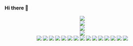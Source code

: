 ### Hi there 👋

<!--
**RunningYu/RunningYu** is a ✨ _special_ ✨ repository because its `README.md` (this file) appears on your GitHub profile.

Here are some ideas to get you started:

- 🔭 I’m currently working on ...
- 🌱 I’m currently learning ...
- 👯 I’m looking to collaborate on ...
- 🤔 I’m looking for help with ...
- 💬 Ask me about ...
- 📫 How to reach me: ...
- 😄 Pronouns: ...
- ⚡ Fun fact: ...
-->

<div align="center"> <img src="https://metrics.lecoq.io/RunningYu?template=classic&config.timezone=Asia%2FShanghai"> </div>



<!-- 访问者 -->
<div align="center"> <img src="https://visitor-badge.glitch.me/badge?page_id=RunningYu" /> </div>
<!-- 访问者 -->
<div align="center"> <img src="https://profile-counter.glitch.me/RunningYu/count.svg" /> </div>
<div align="center"> <img src="https://github-readme-stats.vercel.app/api?username=RunningYu&show_icons=true&theme=dark&count_private=true" /> </div>

<!-- 技术标签 -->
<div align="center"> 
<span > 
 <img src="https://img.shields.io/badge/-Springboot-oringe?style=flat-square&logo=Springboot" /> 
 <img src="https://img.shields.io/badge/-SpringCloud-1572B6?style=flat-square&logo=SpringCloud" /> 
 <img src="https://img.shields.io/badge/-Elasticsearch-oringe?style=flat-square&logo=Elasticsearch" /> 
 
 <img src="https://img.shields.io/badge/-RabbitMq-1572B6?style=flat-square&logo=RabbitMq" />
 <img src="https://img.shields.io/badge/-Docker-oringe?style=flat-square&logo=Docker" /> 
 <img src="https://img.shields.io/badge/-Redis-1572B6?style=flat-square&logo=Redis" /> 
 <img src="https://img.shields.io/badge/-Sentinel-oringe?style=flat-square&logo=Sentinel" /> 
 
 <img src="https://img.shields.io/badge/-Netty-oringe?style=flat-square&logo=Netty" /> 
 <img src="https://img.shields.io/badge/-nio-1572B6?style=flat-square&logo=nio" /> 
 <img src="https://img.shields.io/badge/-RPC-oringe?style=flat-square&logo=RPC" /> 
 
 <img src="https://img.shields.io/badge/-MinIO-oringe?style=flat-square&logo=MinIO" /> 
 <img src="https://img.shields.io/badge/-JVM-1572B6?style=flat-square&logo=JVM" /> 
 <img src="https://img.shields.io/badge/-JUC-oringe?style=flat-square&logo=JUC" /> 
 
 <img src="https://img.shields.io/badge/-Quartz-1572B6?style=flat-square&logo=Quartz" /> 
 <img src="https://img.shields.io/badge/-design_pattern-oringe?style=flat-square&logo=design_pattern" /> 
 
 </span>
 </div>
